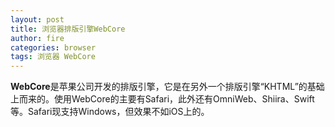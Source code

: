 ```yaml
---
layout: post
title: 浏览器排版引擎WebCore
author: fire
categories: browser
tags: 浏览器 WebCore
---
```


**WebCore**是苹果公司开发的排版引擎，它是在另外一个排版引擎“KHTML”的基础上而来的。使用WebCore的主要有Safari，此外还有OmniWeb、Shiira、Swift等。Safari现支持Windows，但效果不如iOS上的。